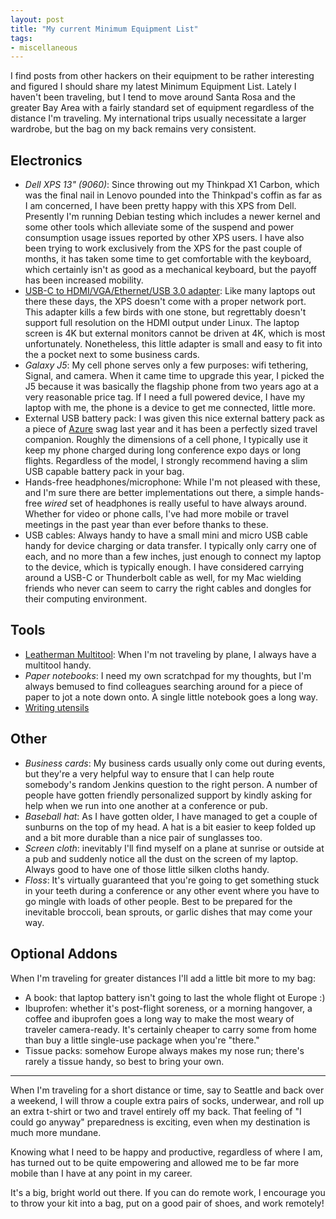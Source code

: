 ```yaml
---
layout: post
title: "My current Minimum Equipment List"
tags:
- miscellaneous
---
```


I find posts from other hackers on their equipment to be rather interesting and
figured I should share my latest Minimum Equipment List. Lately I haven't been
traveling, but I tend to move around Santa Rosa and the greater Bay Area with a
fairly standard set of equipment regardless of the distance I'm traveling.
My international trips usually necessitate a larger wardrobe, but the bag on my
back remains very consistent.


## Electronics

* *Dell XPS 13" (9060)*: Since throwing out my Thinkpad X1 Carbon, which was
  the final nail in Lenovo pounded into the Thinkpad's coffin as far as I am
  concerned, I have been pretty happy with this XPS from Dell. Presently I'm
  running Debian testing which includes a newer kernel and some other tools
  which alleviate some of the suspend and power consumption usage issues reported
  by other XPS users. I have also been trying to work exclusively from the XPS
  for the past couple of months, it has taken some time to get comfortable with
  the keyboard, which certainly isn't as good as a mechanical keyboard, but the
  payoff has been increased mobility.
* [USB-C to HDMI/VGA/Ethernet/USB
  3.0 adapter](https://www.dell.com/en-us/shop/accessories/apd/470-abqn): Like
  many laptops out there these days, the XPS doesn't come with a proper network
  port. This adapter kills a few birds with one stone, but regrettably doesn't
  support full resolution on the HDMI output under Linux. The laptop screen is 4K
  but external monitors cannot be driven at 4K, which is most unfortunately.
  Nonetheless, this little adapter is small and easy to fit into the a pocket
  next to some business cards.
* *Galaxy J5*: My cell phone serves only a few purposes: wifi tethering,
  Signal, and camera. When it came time to upgrade this year, I picked the J5
  because it was basically the flagship phone from two years ago at a very
  reasonable price tag. If I need a full powered device, I have my laptop with
  me, the phone is a device to get me connected, little more.
* External USB battery pack: I was given this nice external battery pack as a
  piece of [Azure](https://azure.microsoft.com) swag last year and it has been
  a perfectly sized travel companion. Roughly the dimensions of a cell phone, I
  typically use it keep my phone charged during long conference expo days or
  long flights. Regardless of the model, I strongly recommend having a slim
  USB capable battery pack in your bag.
* Hands-free headphones/microphone: While I'm not pleased with these, and I'm
  sure there are better implementations out there, a simple hands-free _wired_
  set of headphones is really useful to have always around. Whether for video or
  phone calls, I've had more mobile or travel meetings in the past year than
  ever before thanks to these.
* USB cables: Always handy to have a small mini and micro USB cable handy for
  device charging or data transfer. I typically only carry one of each, and no
  more than a few inches, just enough to connect my laptop to the device, which
  is typically enough. I have considered carrying around a USB-C or Thunderbolt
  cable as well, for my Mac wielding friends who never can seem to carry the
  right cables and dongles for their computing environment.

## Tools

* [Leatherman Multitool](https://www.leatherman.com/multi-tools): When I'm not
  traveling by plane, I always have a multitool handy.
* *Paper notebooks*: I need my own scratchpad for my thoughts, but I'm always
  bemused to find colleagues searching around for a piece of paper to jot a
  note down onto. A single little notebook goes a long way.
* [Writing utensils](/2018/08/26/good-pens.html)

## Other

* *Business cards*: My business cards usually only come out during events, but
  they're a very helpful way to ensure that I can help route somebody's random
  Jenkins question to the right person. A number of people have gotten friendly
personalized support by kindly asking for help when we run into one another at
a conference or pub.
* *Baseball hat*: As I have gotten older, I have managed to get a couple of
  sunburns on the top of my head. A hat is a bit easier to keep folded up and a
  bit more durable than a nice pair of sunglasses too.
* *Screen cloth*: inevitably I'll find myself on a plane at sunrise or outside at
  a pub and suddenly notice all the dust on the screen of my laptop. Always
  good to have one of those little silken cloths handy.
* *Floss*: It's virtually guaranteed that you're going to get something stuck in
  your teeth during a conference or any other event where you have to go mingle
  with loads of other people. Best to be prepared for the inevitable broccoli,
  bean sprouts, or garlic dishes that may come your way.


## Optional Addons

When I'm traveling for greater distances I'll add a little bit more to my bag:

* A book: that laptop battery isn't going to last the whole flight ot Europe :)
* Ibuprofen: whether it's post-flight soreness, or a morning hangover, a coffee
  and ibuprofen goes a long way to make the most weary of traveler
  camera-ready. It's certainly cheaper to carry some from home than buy a
  little single-use package when you're "there."
* Tissue packs: somehow Europe always makes my nose run; there's rarely a
  tissue handy, so best to bring your own.

---

When I'm traveling for a short distance or time, say to Seattle and back over a
weekend, I will throw a couple extra pairs of socks, underwear, and roll up an
extra t-shirt or two and travel entirely off my back. That feeling of "I could
go anyway" preparedness is exciting, even when my destination is much more
mundane.

Knowing what I need to be happy and productive, regardless of where I am, has
turned out to be quite empowering and allowed me to be far more mobile than I
have at any point in my career.


It's a big, bright world out there. If you can do remote work, I encourage you
to throw your kit into a bag, put on a good pair of shoes, and work remotely!
